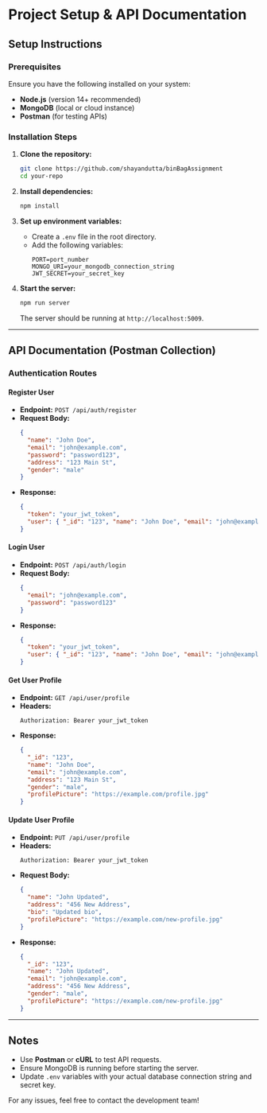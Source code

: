 # Project Setup & API Documentation

## Setup Instructions

### Prerequisites
Ensure you have the following installed on your system:
- **Node.js** (version 14+ recommended)
- **MongoDB** (local or cloud instance)
- **Postman** (for testing APIs)

### Installation Steps
1. **Clone the repository:**
   ```bash
   git clone https://github.com/shayandutta/binBagAssignment
   cd your-repo
   ```

2. **Install dependencies:**
   ```bash
   npm install
   ```

3. **Set up environment variables:**
   - Create a `.env` file in the root directory.
   - Add the following variables:
     ```env
     PORT=port_number
     MONGO_URI=your_mongodb_connection_string
     JWT_SECRET=your_secret_key
     ```

4. **Start the server:**
   ```bash
   npm run server
   ```
   The server should be running at `http://localhost:5009`.

---

## API Documentation (Postman Collection)

### **Authentication Routes**

#### **Register User**
- **Endpoint:** `POST /api/auth/register`
- **Request Body:**
  ```json
  {
    "name": "John Doe",
    "email": "john@example.com",
    "password": "password123",
    "address": "123 Main St",
    "gender": "male"
  }
  ```
- **Response:**
  ```json
  {
    "token": "your_jwt_token",
    "user": { "_id": "123", "name": "John Doe", "email": "john@example.com" }
  }
  ```

#### **Login User**
- **Endpoint:** `POST /api/auth/login`
- **Request Body:**
  ```json
  {
    "email": "john@example.com",
    "password": "password123"
  }
  ```
- **Response:**
  ```json
  {
    "token": "your_jwt_token",
    "user": { "_id": "123", "name": "John Doe", "email": "john@example.com" }
  }
  ```

#### **Get User Profile**
- **Endpoint:** `GET /api/user/profile`
- **Headers:**
  ```
  Authorization: Bearer your_jwt_token
  ```
- **Response:**
  ```json
  {
    "_id": "123",
    "name": "John Doe",
    "email": "john@example.com",
    "address": "123 Main St",
    "gender": "male",
    "profilePicture": "https://example.com/profile.jpg"
  }
  ```

#### **Update User Profile**
- **Endpoint:** `PUT /api/user/profile`
- **Headers:**
  ```
  Authorization: Bearer your_jwt_token
  ```
- **Request Body:**
  ```json
  {
    "name": "John Updated",
    "address": "456 New Address",
    "bio": "Updated bio",
    "profilePicture": "https://example.com/new-profile.jpg"
  }
  ```
- **Response:**
  ```json
  {
    "_id": "123",
    "name": "John Updated",
    "email": "john@example.com",
    "address": "456 New Address",
    "gender": "male",
    "profilePicture": "https://example.com/new-profile.jpg"
  }
  ```

---

## Notes
- Use **Postman** or **cURL** to test API requests.
- Ensure MongoDB is running before starting the server.
- Update `.env` variables with your actual database connection string and secret key.

For any issues, feel free to contact the development team!

